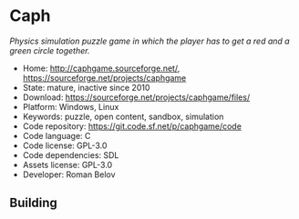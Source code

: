 # Caph

_Physics simulation puzzle game in which the player has to get a red and a green circle together._

- Home: http://caphgame.sourceforge.net/, https://sourceforge.net/projects/caphgame
- State: mature, inactive since 2010
- Download: https://sourceforge.net/projects/caphgame/files/
- Platform: Windows, Linux
- Keywords: puzzle, open content, sandbox, simulation
- Code repository: https://git.code.sf.net/p/caphgame/code
- Code language: C
- Code license: GPL-3.0
- Code dependencies: SDL
- Assets license: GPL-3.0
- Developer: Roman Belov

## Building

